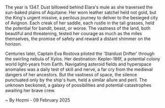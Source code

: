 
The year is 1347.  Dust billowed behind Elara's mule as she traversed the sun-baked plains of Aquitaine.  Her worn leather satchel held not gold, but the King's urgent missive, a perilous journey to deliver to the besieged city of Avignon.  Each creak of her saddle, each rustle in the tall grasses, held the potential for bandit, beast, or worse.  The vastness of the land, both beautiful and threatening, tested her courage as much as the miles themselves, the promise of safety and reward a distant shimmer on the horizon.

Centuries later, Captain Eva Rostova piloted the 'Stardust Drifter' through the swirling nebula of Xylos. Her destination: Kepler-186f, a potential colony world light-years from Earth.  Navigating asteroid fields and hyperspace anomalies was a daily test of skill and nerve, a far cry from the medieval dangers of her ancestors.  But the vastness of space, the silence punctuated only by the ship's hum, held a similar allure and peril. The unknown beckoned, a galaxy of possibilities and potential catastrophes awaiting her brave crew.

~ By Hozmi - 09 February 2025
